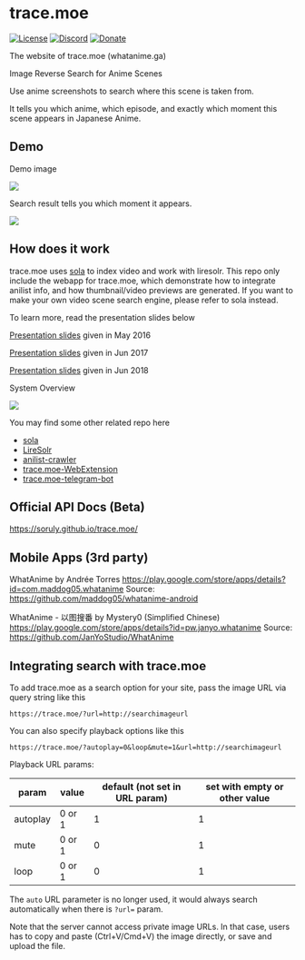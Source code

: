 # trace.moe

[![License](https://img.shields.io/github/license/soruly/trace.moe.svg)](https://github.com/soruly/trace.moe/blob/master/LICENSE)
[![Discord](https://img.shields.io/discord/437578425767559188.svg)](https://discord.gg/K9jn6Kj)
[![Donate](https://img.shields.io/badge/donate-patreon-orange.svg)](https://www.patreon.com/soruly)

The website of trace.moe (whatanime.ga)

Image Reverse Search for Anime Scenes

Use anime screenshots to search where this scene is taken from.

It tells you which anime, which episode, and exactly which moment this scene appears in Japanese Anime.

## Demo

Demo image

![](https://images.plurk.com/2FKxneXP64qiKwjlUA7sKj.jpg)

Search result tells you which moment it appears.

![](https://images.plurk.com/Q4Fg23pngZ2KparzGfqw.jpg)

## How does it work

trace.moe uses [sola](https://github.com/soruly/sola) to index video and work with liresolr. This repo only include the webapp for trace.moe, which demonstrate how to integrate anilist info, and how thumbnail/video previews are generated. If you want to make your own video scene search engine, please refer to sola instead.

To learn more, read the presentation slides below

[Presentation slides](https://go-talks.appspot.com/github.com/soruly/slides/whatanime.ga.slide) given in May 2016

[Presentation slides](https://go-talks.appspot.com/github.com/soruly/slides/whatanime.ga-2017.slide) given in Jun 2017

[Presentation slides](https://go-talks.appspot.com/github.com/soruly/slides/whatanime.ga-2018.slide) given in Jun 2018

System Overview

![](https://pbs.twimg.com/media/CstZmrxUIAAi8La.jpg)

You may find some other related repo here

- [sola](https://github.com/soruly/sola)
- [LireSolr](https://github.com/soruly/liresolr)
- [anilist-crawler](https://github.com/soruly/anilist-crawler)
- [trace.moe-WebExtension](https://github.com/soruly/trace.moe-WebExtension)
- [trace.moe-telegram-bot](https://github.com/soruly/trace.moe-telegram-bot)

## Official API Docs (Beta)
https://soruly.github.io/trace.moe/

## Mobile Apps (3rd party)
WhatAnime by Andrée Torres
https://play.google.com/store/apps/details?id=com.maddog05.whatanime
Source: https://github.com/maddog05/whatanime-android

WhatAnime - 以图搜番 by Mystery0 (Simplified Chinese)
https://play.google.com/store/apps/details?id=pw.janyo.whatanime
Source: https://github.com/JanYoStudio/WhatAnime

## Integrating search with trace.moe
To add trace.moe as a search option for your site, pass the image URL via query string like this
```
https://trace.moe/?url=http://searchimageurl
```

You can also specify playback options like this
```
https://trace.moe/?autoplay=0&loop&mute=1&url=http://searchimageurl
```

Playback URL params:

| param    | value  | default (not set in URL param) | set with empty or other value |
|----------|--------|---|---|
| autoplay | 0 or 1 | 1 | 1 |
| mute     | 0 or 1 | 0 | 1 |
| loop     | 0 or 1 | 0 | 1 |

The `auto` URL parameter is no longer used, it would always search automatically when there is `?url=` param.

Note that the server cannot access private image URLs.
In that case, users has to copy and paste (Ctrl+V/Cmd+V) the image directly, or save and upload the file.
